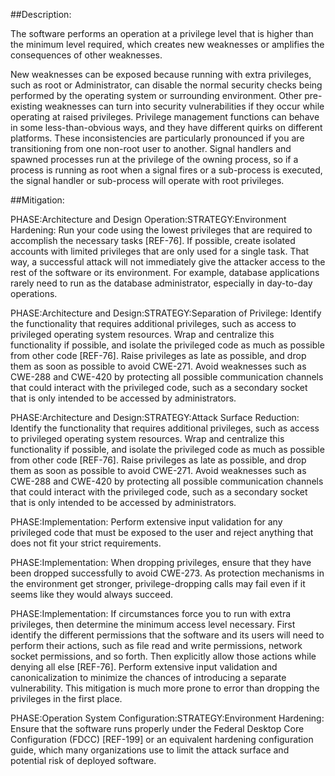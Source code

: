 ##Description:

The software performs an operation at a privilege level that is higher than the minimum level required, which creates new weaknesses or amplifies the consequences of other weaknesses.

New weaknesses can be exposed because running with extra privileges, such as root or Administrator, can disable the normal security checks being performed by the operating system or surrounding environment. Other pre-existing weaknesses can turn into security vulnerabilities if they occur while operating at raised privileges. Privilege management functions can behave in some less-than-obvious ways, and they have different quirks on different platforms. These inconsistencies are particularly pronounced if you are transitioning from one non-root user to another. Signal handlers and spawned processes run at the privilege of the owning process, so if a process is running as root when a signal fires or a sub-process is executed, the signal handler or sub-process will operate with root privileges.

##Mitigation:


PHASE:Architecture and Design Operation:STRATEGY:Environment Hardening:
Run your code using the lowest privileges that are required to accomplish the necessary tasks [REF-76]. If possible, create isolated accounts with limited privileges that are only used for a single task. That way, a successful attack will not immediately give the attacker access to the rest of the software or its environment. For example, database applications rarely need to run as the database administrator, especially in day-to-day operations.

PHASE:Architecture and Design:STRATEGY:Separation of Privilege:
Identify the functionality that requires additional privileges, such as access to privileged operating system resources. Wrap and centralize this functionality if possible, and isolate the privileged code as much as possible from other code [REF-76]. Raise privileges as late as possible, and drop them as soon as possible to avoid CWE-271. Avoid weaknesses such as CWE-288 and CWE-420 by protecting all possible communication channels that could interact with the privileged code, such as a secondary socket that is only intended to be accessed by administrators.

PHASE:Architecture and Design:STRATEGY:Attack Surface Reduction:
Identify the functionality that requires additional privileges, such as access to privileged operating system resources. Wrap and centralize this functionality if possible, and isolate the privileged code as much as possible from other code [REF-76]. Raise privileges as late as possible, and drop them as soon as possible to avoid CWE-271. Avoid weaknesses such as CWE-288 and CWE-420 by protecting all possible communication channels that could interact with the privileged code, such as a secondary socket that is only intended to be accessed by administrators.

PHASE:Implementation:
Perform extensive input validation for any privileged code that must be exposed to the user and reject anything that does not fit your strict requirements.

PHASE:Implementation:
When dropping privileges, ensure that they have been dropped successfully to avoid CWE-273. As protection mechanisms in the environment get stronger, privilege-dropping calls may fail even if it seems like they would always succeed.

PHASE:Implementation:
If circumstances force you to run with extra privileges, then determine the minimum access level necessary. First identify the different permissions that the software and its users will need to perform their actions, such as file read and write permissions, network socket permissions, and so forth. Then explicitly allow those actions while denying all else [REF-76]. Perform extensive input validation and canonicalization to minimize the chances of introducing a separate vulnerability. This mitigation is much more prone to error than dropping the privileges in the first place.

PHASE:Operation System Configuration:STRATEGY:Environment Hardening:
Ensure that the software runs properly under the Federal Desktop Core Configuration (FDCC) [REF-199] or an equivalent hardening configuration guide, which many organizations use to limit the attack surface and potential risk of deployed software.

